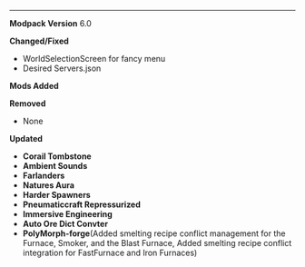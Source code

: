 ---------------------------------------------------------------------------------------------
**Modpack Version**
6.0

**Changed/Fixed**
- WorldSelectionScreen for fancy menu 
- Desired Servers.json


**Mods Added**


**Removed**
- None

**Updated**
- **Corail Tombstone**
- **Ambient Sounds**
- **Farlanders**
- **Natures Aura**
- **Harder Spawners**
- **Pneumaticcraft Repressurized**
- **Immersive Engineering**
- **Auto Ore Dict Convter**
- **PolyMorph-forge**(Added smelting recipe conflict management for the Furnace, Smoker, and the Blast Furnace, Added smelting recipe conflict integration for FastFurnace and Iron Furnaces)
